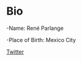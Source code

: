 # Bio
-Name: René Parlange

-Place of Birth: Mexico City

[Twitter](https://www.twitter.com/parlange)
